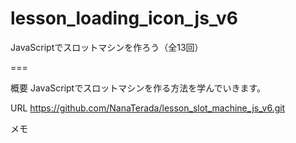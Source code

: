 # lesson_loading_icon_js_v6

JavaScriptでスロットマシンを作ろう（全13回）

===

概要
JavaScriptでスロットマシンを作る方法を学んでいきます。

URL
https://github.com/NanaTerada/lesson_slot_machine_js_v6.git

メモ
